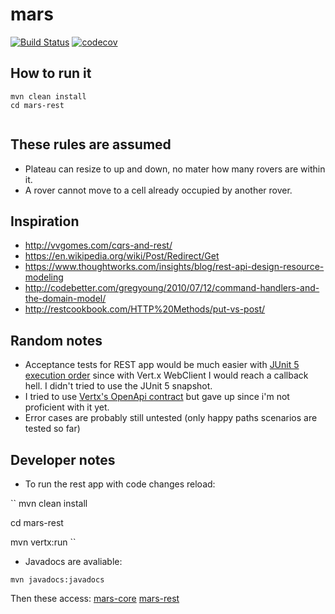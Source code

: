 # mars

[![Build Status](https://travis-ci.org/rodolfodpk/mars.svg?branch=master)](https://travis-ci.org/rodolfodpk/mars)
[![codecov](https://codecov.io/gh/rodolfodpk/mars/branch/master/graph/badge.svg)](https://codecov.io/gh/rodolfodpk/mars)

## How to run it

```
mvn clean install
cd mars-rest


```

## These rules are assumed

* Plateau can resize to up and down, no mater how many rovers are within it.
* A rover cannot move to a cell already occupied by another rover.

## Inspiration

* http://vvgomes.com/cqrs-and-rest/
* https://en.wikipedia.org/wiki/Post/Redirect/Get
* https://www.thoughtworks.com/insights/blog/rest-api-design-resource-modeling
* http://codebetter.com/gregyoung/2010/07/12/command-handlers-and-the-domain-model/
* http://restcookbook.com/HTTP%20Methods/put-vs-post/

## Random notes

* Acceptance tests for REST app would be much easier with [JUnit 5 execution order](https://junit.org/junit5/docs/snapshot/user-guide/#writing-tests-test-execution-order)
since with Vert.x WebClient I would reach a callback hell. I didn't tried to use the JUnit 5 snapshot.
* I tried to use [Vertx's OpenApi contract](https://vertx.io/docs/vertx-web-api-contract/java/) but gave up since i'm not proficient with it yet. 
* Error cases are probably still untested (only happy paths scenarios are tested so far)

## Developer notes

* To run the rest app with code changes reload:

``
mvn clean install

cd mars-rest

mvn vertx:run
``

* Javadocs are avaliable:

``
mvn javadocs:javadocs
``

Then these access:
[mars-core](mars-core/target/site/apidocs/index-all.html)
[mars-rest](mars-rest/target/site/apidocs/index-all.html)

